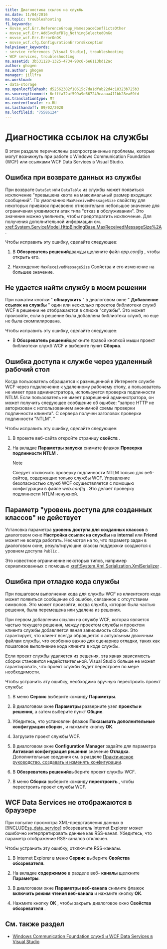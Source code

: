 ```yaml
---
title: Диагностика ссылок на службы
ms.date: 11/04/2016
ms.topic: troubleshooting
f1_keywords:
- msvse_wcf.Err.ReferenceGroup_NamespaceConflictsOther
- msvse_wcf.Err.AddSvcRefDlg_NothingSelectedOnGo
- msvse_wcf.Err.ErrorOnOK
- msvse_wcf.cfg.ConfigurationErrorsException
helpviewer_keywords:
- service references [Visual Studio], troubleshooting
- WCF services, troubleshooting
ms.assetid: 3b531120-1325-4734-90c6-6e6113bd12ac
author: ghogen
ms.author: ghogen
manager: jillfra
ms.workload:
- data-storage
ms.openlocfilehash: d52562382f10615c7da1dfab22d4c18323b725b3
ms.sourcegitcommit: 6cfffa72af599a9d667249caaaa411bb28ea69fd
ms.translationtype: MT
ms.contentlocale: ru-RU
ms.lasthandoff: 09/02/2020
ms.locfileid: "75586124"
---
```

# <a name="troubleshoot-service-references"></a>Диагностика ссылок на службы

В этом разделе перечислены распространенные проблемы, которые могут возникнуть при работе с Windows Communication Foundation (WCF) или ссылками WCF Data Services в Visual Studio.

## <a name="error-returning-data-from-a-service"></a>Ошибка при возврате данных из службы

При возврате `DataSet` или `DataTable` из службы может появиться исключение "превышена квота на максимальный размер входящих сообщений". По умолчанию `MaxReceivedMessageSize` свойству для некоторых привязок присвоено относительно небольшое значение для ограничения уязвимости атак типа "отказ в обслуживании". Это значение можно увеличить, чтобы предотвратить исключение. Для получения дополнительной информации см. <xref:System.ServiceModel.HttpBindingBase.MaxReceivedMessageSize%2A>.

Чтобы исправить эту ошибку, сделайте следующее:

1. В **Обозреватель решений**дважды щелкните файл *app.config* , чтобы открыть его.

2. Нахождение `MaxReceivedMessageSize` Свойства и его изменение на большее значение.

## <a name="cannot-find-a-service-in-my-solution"></a>Не удается найти службу в моем решении

При нажатии кнопки " **обнаружить** " в диалоговом окне " **Добавление ссылок на службы** " один или несколько проектов библиотеки служб WCF в решении не отображаются в списке "службы". Это может произойти, если в решение была добавлена библиотека служб, но еще не была скомпилирована.

Чтобы исправить эту ошибку, сделайте следующее:

- В **Обозреватель решений**щелкните правой кнопкой мыши проект библиотеки служб WCF и выберите пункт **Сборка**.

## <a name="error-accessing-a-service-over-a-remote-desktop"></a>Ошибка доступа к службе через удаленный рабочий стол

Когда пользователь обращается к размещенной в Интернете службе WCF через подключение к удаленному рабочему столу, а пользователь не имеет прав администратора, используется проверка подлинности NTLM. Если пользователь не имеет разрешений администратора, он может получить следующее сообщение об ошибке: "запрос HTTP не авторизован с использованием анонимной схемы проверки подлинности клиента". С сервера получен заголовок проверки подлинности "NTLM". "

Чтобы исправить эту ошибку, сделайте следующее:

1. В проекте веб-сайта откройте страницу **свойств** .

2. На вкладке **Параметры запуска** снимите флажок **Проверка подлинности NTLM** .

    > [!NOTE]
    > Следует отключить проверку подлинности NTLM только для веб-сайтов, содержащих только службы WCF. Управление безопасностью служб WCF осуществляется с помощью конфигурации в файле *web.config* . Это делает проверку подлинности NTLM ненужной.

## <a name="access-level-for-generated-classes-setting-has-no-effect"></a>Параметр "уровень доступа для созданных классов" не действует

Установка параметра **уровень доступа для созданных классов** в диалоговом окне **Настройка ссылок на службы** на **internal** или **Friend** может не всегда работать. Несмотря на то, что параметр задан в диалоговом окне, результирующие классы поддержки создаются с уровнем доступа `Public` .

Это известное ограничение некоторых типов, например сериализованных с помощью <xref:System.Xml.Serialization.XmlSerializer> .

## <a name="error-debugging-service-code"></a>Ошибка при отладке кода службы

При пошаговом выполнении кода для службы WCF из клиентского кода может появиться сообщение об ошибке, связанное с отсутствием символов. Это может произойти, когда служба, которая была частью решения, была перемещена или удалена из решения.

При первом добавлении ссылки на службу WCF, которая является частью текущего решения, между проектом службы и проектом клиента службы добавляется явная зависимость сборки. Это гарантирует, что клиент всегда обращается к актуальным двоичным файлам службы, что особенно важно для сценариев отладки, таких как пошаговое выполнение кода клиента в коде службы.

Если проект службы удаляется из решения, эта явная зависимость сборки становится недействительной. Visual Studio больше не может гарантировать, что проект службы будет перестроен по мере необходимости.

Чтобы устранить эту ошибку, необходимо вручную перестроить проект службы:

1. В меню **Сервис** выберите команду **Параметры**.

2. В диалоговом окне **Параметры** разверните узел **проекты и решения**, а затем выберите пункт **Общие**.

3. Убедитесь, что установлен флажок **Показывать дополнительные конфигурации сборки** , и нажмите кнопку **ОК**.

4. Загрузите проект службы WCF.

5. В диалоговом окне **Configuration Manager** задайте для параметра **Активная конфигурация решения** значение **Отладка**. Дополнительные сведения см. в разделе [Практическое руководство. создавать и изменять конфигурации](../ide/how-to-create-and-edit-configurations.md).

6. В **Обозреватель решений**выберите проект службы WCF.

7. В меню **Сборка** выберите команду **перестроить** , чтобы перестроить проект службы WCF.

## <a name="wcf-data-services-do-not-display-in-the-browser"></a>WCF Data Services не отображаются в браузере

При попытке просмотра XML-представления данных в [!INCLUDE[ss_data_service](../data-tools/includes/ss_data_service_md.md)] обозреватель Internet Explorer может ошибочно интерпретировать данные как RSS-канал. Убедитесь, что параметр отображение RSS-каналов отключен.

Чтобы устранить эту ошибку, отключите RSS-каналы.

1. В Internet Explorer в меню **Сервис** выберите **Свойства обозревателя**.

2. На вкладке **содержимое** в разделе веб- **каналы** щелкните **Параметры**.

3. В диалоговом окне **Параметры веб-канала** снимите флажок **включить режим чтения веб-канала** и нажмите кнопку **ОК**.

4. Нажмите кнопку **ОК** , чтобы закрыть диалоговое окно **Свойства обозревателя** .

## <a name="see-also"></a>См. также раздел

- [Windows Communication Foundation служб и WCF Data Services в Visual Studio](../data-tools/windows-communication-foundation-services-and-wcf-data-services-in-visual-studio.md)
